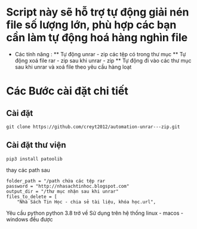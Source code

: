 # Script này sẽ hỗ trợ tự động giải nén file số lượng lớn, phù hợp các bạn cần làm tự động hoá hàng nghìn file
- Các tính năng :
  ** Tự động unrar - zip các tệp có trong thư mục 
  ** Tự động xoá file rar - zip sau khi unrar - zip
  ** Tự động đi vào các thư mục sau khi unrar và xoá file theo yêu cầu hàng loạt
# Các Bước cài đặt chi tiết
## Cài đặt
```
git clone https://github.com/creyt2012/automation-unrar---zip.git
 ```
## Cài đặt thư viện
```
pip3 install patoolib
```
thay các path sau
```
folder_path = "/path chứa các tệp rar
password = "http://nhasachtinhoc.blogspot.com"
output_dir = "/thư mục nhận sau khi unrar"
files_to_delete = [
    "Nhà Sách Tin Học - chia sẻ tài liệu, khóa học.url",
```


Yêu cầu python
python 3.8 trở về
Sử dụng trên hệ thống linux - macos - windows đều được





